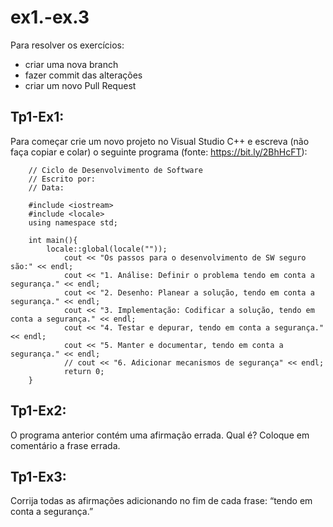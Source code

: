 # ex1.-ex.3

Para resolver os exercícios:
* criar uma nova branch
* fazer commit das alterações
* criar um novo Pull Request

## Tp1-Ex1:
Para começar crie um novo projeto no Visual Studio C++ e escreva (não faça copiar e colar) o seguinte programa (fonte: https://bit.ly/2BhHcFT):
```
	// Ciclo de Desenvolvimento de Software
	// Escrito por: 
	// Data: 

	#include <iostream>
	#include <locale>
	using namespace std;
		
	int main(){
	    locale::global(locale(""));
    	    cout << "Os passos para o desenvolvimento de SW seguro são:" << endl;
            cout << "1. Análise: Definir o problema tendo em conta a segurança." << endl;
            cout << "2. Desenho: Planear a solução, tendo em conta a segurança." << endl;
            cout << "3. Implementação: Codificar a solução, tendo em conta a segurança." << endl;
            cout << "4. Testar e depurar, tendo em conta a segurança." << endl;
            cout << "5. Manter e documentar, tendo em conta a segurança." << endl;
            // cout << "6. Adicionar mecanismos de segurança" << endl;
            return 0;
	}
```
## Tp1-Ex2:
O programa anterior contém uma afirmação errada. Qual é? Coloque em comentário a frase errada.

## Tp1-Ex3:
Corrija todas as afirmações adicionando no fim de cada frase: “tendo em conta a segurança.” 
